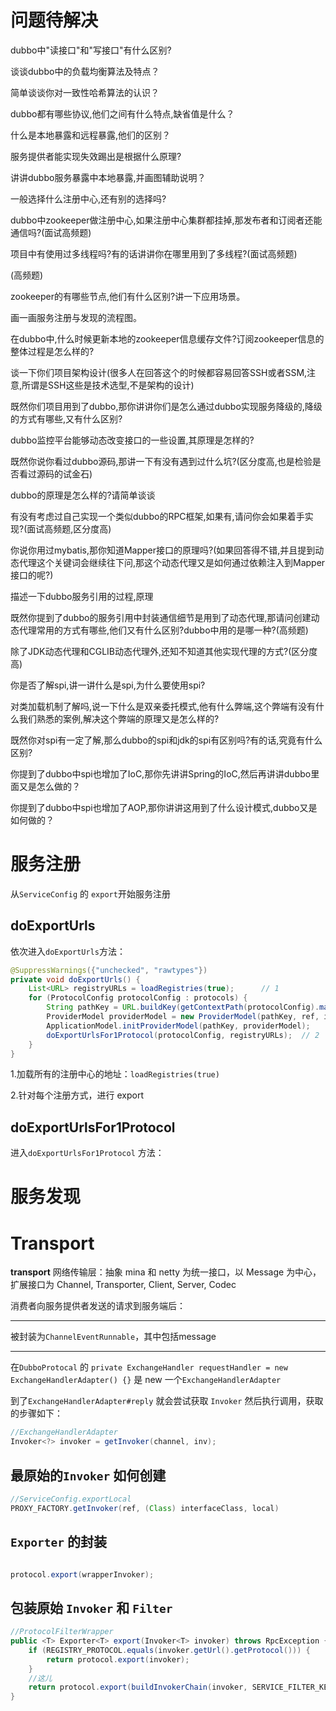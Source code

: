 # 问题待解决

dubbo中"读接口"和"写接口"有什么区别?

谈谈dubbo中的负载均衡算法及特点？

简单谈谈你对一致性哈希算法的认识？

dubbo都有哪些协议,他们之间有什么特点,缺省值是什么？

什么是本地暴露和远程暴露,他们的区别？

服务提供者能实现失效踢出是根据什么原理?

讲讲dubbo服务暴露中本地暴露,并画图辅助说明？

一般选择什么注册中心,还有别的选择吗?

dubbo中zookeeper做注册中心,如果注册中心集群都挂掉,那发布者和订阅者还能通信吗?(面试高频题)

项目中有使用过多线程吗?有的话讲讲你在哪里用到了多线程?(面试高频题)

(高频题)

zookeeper的有哪些节点,他们有什么区别?讲一下应用场景。

画一画服务注册与发现的流程图。

在dubbo中,什么时候更新本地的zookeeper信息缓存文件?订阅zookeeper信息的整体过程是怎么样的?

谈一下你们项目架构设计(很多人在回答这个的时候都容易回答SSH或者SSM,注意,所谓是SSH这些是技术选型,不是架构的设计)

既然你们项目用到了dubbo,那你讲讲你们是怎么通过dubbo实现服务降级的,降级的方式有哪些,又有什么区别?

dubbo监控平台能够动态改变接口的一些设置,其原理是怎样的?

既然你说你看过dubbo源码,那讲一下有没有遇到过什么坑?(区分度高,也是检验是否看过源码的试金石)

dubbo的原理是怎么样的?请简单谈谈

有没有考虑过自己实现一个类似dubbo的RPC框架,如果有,请问你会如果着手实现?(面试高频题,区分度高)

你说你用过mybatis,那你知道Mapper接口的原理吗?(如果回答得不错,并且提到动态代理这个关键词会继续往下问,那这个动态代理又是如何通过依赖注入到Mapper接口的呢?)

描述一下dubbo服务引用的过程,原理

既然你提到了dubbo的服务引用中封装通信细节是用到了动态代理,那请问创建动态代理常用的方式有哪些,他们又有什么区别?dubbo中用的是哪一种?(高频题)

除了JDK动态代理和CGLIB动态代理外,还知不知道其他实现代理的方式?(区分度高)

你是否了解spi,讲一讲什么是spi,为什么要使用spi?

对类加载机制了解吗,说一下什么是双亲委托模式,他有什么弊端,这个弊端有没有什么我们熟悉的案例,解决这个弊端的原理又是怎么样的?

既然你对spi有一定了解,那么dubbo的spi和jdk的spi有区别吗?有的话,究竟有什么区别?

你提到了dubbo中spi也增加了IoC,那你先讲讲Spring的IoC,然后再讲讲dubbo里面又是怎么做的？

你提到了dubbo中spi也增加了AOP,那你讲讲这用到了什么设计模式,dubbo又是如何做的？



# 服务注册

从``ServiceConfig``  的 `export`开始服务注册

## doExportUrls

依次进入`doExportUrls`方法：

```java
@SuppressWarnings({"unchecked", "rawtypes"})
private void doExportUrls() {
    List<URL> registryURLs = loadRegistries(true);		// 1
    for (ProtocolConfig protocolConfig : protocols) {
        String pathKey = URL.buildKey(getContextPath(protocolConfig).map(p -> p + "/" + path).orElse(path), group, version);
        ProviderModel providerModel = new ProviderModel(pathKey, ref, interfaceClass);
        ApplicationModel.initProviderModel(pathKey, providerModel);
        doExportUrlsFor1Protocol(protocolConfig, registryURLs);  // 2
    }
}
```



1.加载所有的注册中心的地址：`loadRegistries(true)`

2.针对每个注册方式，进行 export

## doExportUrlsFor1Protocol

进入`doExportUrlsFor1Protocol` 方法：





# 服务发现



# Transport

 **transport** 网络传输层：抽象 mina 和 netty 为统一接口，以 Message 为中心，扩展接口为 Channel, Transporter, Client, Server, Codec   





消费者向服务提供者发送的请求到服务端后：

***



被封装为`ChannelEventRunnable`，其中包括message



***

在`DubboProtocal` 的 `private ExchangeHandler requestHandler = new ExchangeHandlerAdapter() {}`  是 new 一个`ExchangeHandlerAdapter`

到了`ExchangeHandlerAdapter#reply` 就会尝试获取 `Invoker` 然后执行调用，获取的步骤如下：

```java
//ExchangeHandlerAdapter
Invoker<?> invoker = getInvoker(channel, inv);
```

## 最原始的`Invoker` 如何创建

```java
//ServiceConfig.exportLocal
PROXY_FACTORY.getInvoker(ref, (Class) interfaceClass, local)
```

## `Exporter` 的封装

```java

protocol.export(wrapperInvoker);
```

## 包装原始 `Invoker` 和 `Filter`

```java
//ProtocolFilterWrapper
public <T> Exporter<T> export(Invoker<T> invoker) throws RpcException {
    if (REGISTRY_PROTOCOL.equals(invoker.getUrl().getProtocol())) {
        return protocol.export(invoker);
    }
    //这儿
    return protocol.export(buildInvokerChain(invoker, SERVICE_FILTER_KEY, CommonConstants.PROVIDER));
}
```





